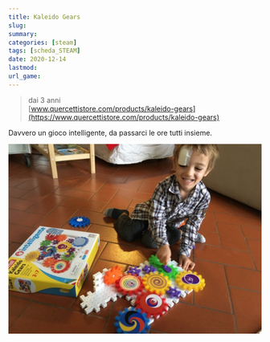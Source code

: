 ```yaml
---
title: Kaleido Gears
slug: 
summary: 
categories: [steam]
tags: [scheda_STEAM]
date: 2020-12-14
lastmod: 
url_game: 
---
```

> dai 3 anni  
> [www.quercettistore.com/products/kaleido-gears](https://www.quercettistore.com/products/kaleido-gears)  

Davvero un gioco intelligente, da passarci le ore tutti insieme.

![](steam_kaleido_gears.jpg)


